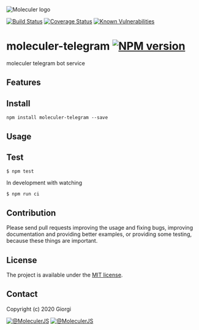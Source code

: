 ![Moleculer logo](http://moleculer.services/images/banner.png)

[![Build Status](https://travis-ci.org/gosha2602/moleculer-telegram.svg?branch=master)](https://travis-ci.org/gosha2602/moleculer-telegram)
[![Coverage Status](https://coveralls.io/repos/github/gosha2602/moleculer-telegram/badge.svg?branch=master)](https://coveralls.io/github/gosha2602/moleculer-telegram?branch=master)
[![Known Vulnerabilities](https://snyk.io/test/github/gosha2602/moleculer-telegram/badge.svg)](https://snyk.io/test/github/gosha2602/moleculer-telegram)

# moleculer-telegram [![NPM version](https://img.shields.io/npm/v/moleculer-telegram.svg)](https://www.npmjs.com/package/moleculer-telegram)

moleculer telegram bot service

## Features

## Install
```
npm install moleculer-telegram --save
```

## Usage


## Test
```
$ npm test
```

In development with watching

```
$ npm run ci
```

## Contribution
Please send pull requests improving the usage and fixing bugs, improving documentation and providing better examples, or providing some testing, because these things are important.

## License
The project is available under the [MIT license](https://tldrlegal.com/license/mit-license).

## Contact
Copyright (c) 2020 Giorgi

[![@MoleculerJS](https://img.shields.io/badge/github-moleculerjs-green.svg)](https://github.com/moleculerjs) [![@MoleculerJS](https://img.shields.io/badge/twitter-MoleculerJS-blue.svg)](https://twitter.com/MoleculerJS)
